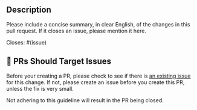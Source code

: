 ## Description

Please include a concise summary, in clear English, of the changes in this pull request. If it closes an issue, please
mention it here.

Closes: #(issue)

## 🎯 PRs Should Target Issues

Before your creating a PR, please check to see if there
is [an existing issue](https://github.com/SwanHubX/SwanLab-Toolkit/issues)
for this change. If not, please create an issue before you create this PR, unless the fix is very small.

Not adhering to this guideline will result in the PR being closed.

<!-- ## Tests -->
<!-- There are no hive tests yet -->
